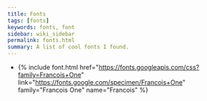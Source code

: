 ```yaml
---
title: Fonts
tags: [fonts]
keywords: fonts, font
sidebar: wiki_sidebar
permalink: fonts.html
summary: A list of cool fonts I found.
---
```


* {% include font.html
href="https://fonts.googleapis.com/css?family=Francois+One"
link="https://fonts.google.com/specimen/Francois+One"
family="Francois One"
name="Francois"
%}

